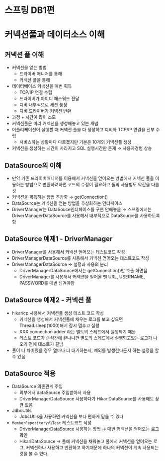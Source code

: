 # 스프링 DB1편
# 커넥션풀과 데이터소스 이해

## 커넥션 풀 이해

- 커넥션을 얻는 방법
    - 드라이버 매니저를 통해
    - 커넥션 풀을 통해
- 데이터베이스 커넥션을 매번 획득
    - TCP/IP 연결 수립
    - 드라이버가 아이디 패스워드 전달
    - 디비 내부적으로 세션 생성
    - 디비 드라이버가 커넥션 반환
- 과정 + 시간이 많이 소모
- 커넥션풀은 미리 커넥션을 생성해놓고 있는 개념
- 어플리케이션이 실행할 때 커넥션 풀을 다 생성하고 디비와 TCP/IP 연결을 전부 수립
    - 서비스하는 상황마다 다르겠지만 기본은 10개의 커넥션풀 생성
- 커넥션을 생성하는 시간이 사라지고 SQL 실행시간만 존재 → 사용자경험 상승

## DataSource의 이해

- 만약 기존 드라이버매니저를 이용해서 커넥션을 얻어오는 방법에서 커넥션 풀을 이용하는 방법으로 변환하려하면 코드의 수정이 필요하고 둘의 사용법도 약간을 다를 것
- 커넥션을 획득하는 방법 추상화 → getConnection()
- DataSource는 커넥션을 얻는 방법을 추상화하는 인터페이스
- DriverManager는 DataSouce인터페이스를 구현 안해놓음 → 스프링에서는 DriverManagerDataSource를 사용해서 내부적으로  DataSource를 사용하도록 함

## DataSource 예제1 - DriverManager

- DriverManager를 사용해서 커넥션 얻어오는 테스트코드 작성
- DriverManagerDataSource를 사용해서 커넥션 얻어오는 테스트코드 작성
- DriverManagerDataSource → 설정과 사용의 분리
    - DriverManagerDataSource에서는 getConnection()만 호출 하면됨
    - DriverManager를 사용해서 커넥션을 얻어올 땐 URL, USERNAME, PASSWORD를 매번 넘겨야함

## DataSource 예제2 - 커넥션 풀

- hikaricp 사용해서 커넥션풀 생성 테스트 코드 작성
    - 커넥션을 생성해서 커넥션풀에 채우는 로그를 보고 싶으면 Thread.sleep(1000)해서 잠시 멈추고 실행
    - XXX connection adder 라는 별도의 스레드에서 실행되기 때문
    - 테스트 코드가 순식간에 끝나니깐 별도의 스레드에서 실행되고있는 로그가 나오기 전에 테스트가 끝남
- 풀이 다 차버렸을 경우 얼마나 더 대기하는지, 예외를 발생한다든지 하는 설정을 할 수 있음

## DataSource 적용

- DataSource 의존관계 주입
    - 외부에서 dataSource 주입받아서 사용
    - DriverManagerDataSource 사용하다가 HikariDataSource를 사용해도 상관 없음
- JdbcUtils
    - JdbcUtils을 사용하면 커넥션을 보다 편하게 닫을 수 있다
- `MemberRepositoryV1Test` 테스트코드 작성
    - DriverManagerDataSource 사용하는 방법 → 매번 커넥션을 얻어오는 로그 확인
    - HikariDataSource → 풀에 커넥션을 채워놓고 풀에서 커넥션을 얻어오는 로그, 커넥션하나 사용하고 반환하고 하기때문에 하나의 커넥션이 계속 사용되는것을 볼 수 있다.
